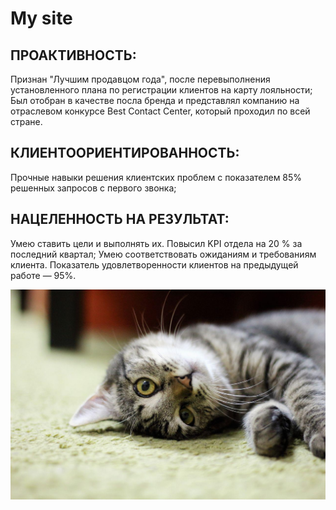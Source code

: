 # My site
## ПРОАКТИВНОСТЬ:
Признан "Лучшим продавцом года", после перевыполнения установленного плана по регистрации клиентов на карту лояльности;
Был отобран в качестве посла бренда и представлял компанию на отраслевом конкурсе Best Contact Center, который проходил по всей стране.
## КЛИЕНТООРИЕНТИРОВАННОСТЬ:
Прочные навыки решения клиентских проблем с показателем 85% решенных запросов с первого звонка;
## НАЦЕЛЕННОСТЬ НА РЕЗУЛЬТАТ:
Умею ставить цели и выполнять их. Повысил KPI отдела на 20 % за последний квартал;
Умею соответствовать ожиданиям и требованиям клиента. Показатель удовлетворенности клиентов на предыдущей работе — 95%.


![Текст с описанием картинки](/images/755540270893657.jpg)

